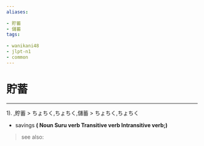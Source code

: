 ```yaml
---
aliases:
    
- 貯蓄
- 儲蓄
tags:
    
- wanikani48
- jlpt-n1
- common
---
```


# 貯蓄
---
1).
,貯蓄 > ちょちく,ちょちく,儲蓄 > ちょちく,ちょちく

- savings
**( Noun Suru verb Transitive verb Intransitive verb;)**
> see also: 
            